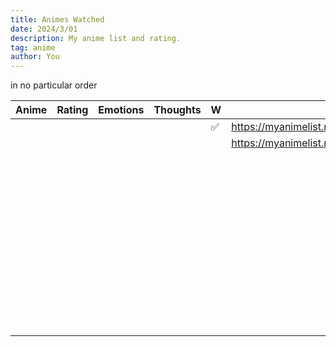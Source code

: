 ```yaml
---
title: Animes Watched
date: 2024/3/01
description: My anime list and rating.
tag: anime
author: You
---
```

in no particular order

| **Anime**                         | **Rating**| **Emotions**  | **Thoughts**  | **W** 	| *Link*|
|---------------------------------	|--------	|-----------    |------------	|--------	|------	|
|                               	|        	|           	|            	|   ✅      | https://myanimelist.net/anime/44074/Shiguang_Dailiren     	|
|                               	|        	|           	|           	|       	| https://myanimelist.net/anime/34572/Black_Clover     	|
|                               	|        	|           	|           	|       	|      	|
|                               	|        	|           	|           	|       	|      	|
|                               	|        	|           	|           	|       	|      	|
|                               	|        	|           	|           	|       	|      	|
|                               	|        	|           	|           	|       	|      	|
|                               	|        	|           	|           	|       	|      	|
|                               	|        	|           	|           	|       	|      	|
|                               	|        	|           	|           	|       	|      	|
|                               	|        	|           	|           	|       	|      	|
|                               	|        	|           	|           	|       	|      	|
|                               	|        	|           	|           	|       	|      	|
|                               	|        	|           	|           	|       	|      	|
|                               	|        	|           	|           	|       	|      	|
|                               	|        	|           	|           	|       	|      	|
|                               	|        	|           	|           	|       	|      	|
|                               	|        	|           	|           	|       	|      	|
|                               	|        	|           	|           	|       	|      	|
|                               	|        	|           	|           	|       	|      	|
|                               	|        	|           	|           	|       	|      	|
|                               	|        	|           	|           	|       	|      	|
|                               	|        	|           	|           	|       	|      	|
|                               	|        	|           	|           	|       	|      	|
|                               	|        	|           	|           	|       	|      	|
|                               	|        	|           	|           	|       	|      	|
|                               	|        	|           	|           	|       	|      	|
|                               	|        	|           	|           	|       	|      	|
|                               	|        	|           	|           	|       	|      	|
|                               	|        	|           	|           	|       	|      	|
|                               	|        	|           	|           	|       	|      	|
|                               	|        	|           	|           	|       	|      	|
|                               	|        	|           	|           	|       	|      	|
|                               	|        	|           	|           	|       	|      	|
|                               	|        	|           	|           	|       	|      	|
|                               	|        	|           	|           	|       	|      	|
|                               	|        	|           	|           	|       	|      	|
|                               	|        	|           	|           	|       	|      	|
|                               	|        	|           	|           	|       	|      	|
|                               	|        	|           	|           	|       	|      	|
|                               	|        	|           	|           	|       	|      	|
|                               	|        	|           	|           	|       	|      	|
|                               	|        	|           	|           	|       	|      	|
|                               	|        	|           	|           	|       	|      	|
|                               	|        	|           	|           	|       	|      	|
|                               	|        	|           	|           	|       	|      	|
|                               	|        	|           	|           	|       	|      	|
|                               	|        	|           	|           	|       	|      	|
|                               	|        	|           	|           	|       	|      	|
|                               	|        	|           	|           	|       	|      	|
|                               	|        	|           	|           	|       	|      	|
